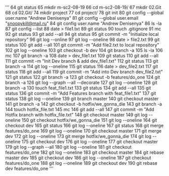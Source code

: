 '''
   64  git status
   65  mkdir m-sc2-08-19
   66  cd m-sc2-08-19/
   67  mkdir 02.Git
   68  cd 02.Git/
   74  mkdir project
   77  cd project/
   78  git init
   80  git config --global user.name "Andrew Denisenya"
   81  git config --global user.email "snoopykill@mail.ru"
   84  git config user.name "Andrew Denisenya"
   86  ls -la
   87  git config --list
   88  date > file1.txt
   89  git status
   90  touch .gitignore
   91  mc
   92  git status
   93  git add --all
   94  git status
   95  git commit -m "Initialize local repository"
   96  git log --online
   97  git log --oneline
   98  date > file2.txt
   99  git status
  100  git add --all
  101  git commit -m "Add file2.txt to local repository"
  102  git log --oneline
  103  git checkout -b dev
  104  git branch -a
  105  ls -la
  106  mc
  107  git branch -a
  108  date > dev_file1.txt
  109  git status
  110  git add --all
  111  git commit -m "Init Dev branch & add dev_file1.txt"
  112  git status
  113  git branch -a
  114  git log --oneline
  115  git status
  116  date > dev_file2.txt
  117  git status
  118  git add --all
  119  git commit -m "Add into Dev branch dev_file2.txt"
  121  git status
  122  git branch -a
  123  git checkout -b features/do_one
  124  git branch -a
  126  git log --graph --all --decorate
  127  git log --oneline
  128  git branch -a
  130  touch feat_file1.txt
  133  git status
  134  git add --all
  135  git status
  136  git commit -m "Add Features branch with feat_file1.txt"
  137  git status
  138  git log --oneline
  139  git branch master
  140  git checkout master
  141  git branch -a
  142  git checkout -b hotfix/we_gonna_die
  143  git branch -a
  144  touch hotfix_file.txt
  145  mc
  146  git add --all
  147  git commit -m "Add Hotfix branch with hotfix_file.txt"
  148  git checkout master
  149  git log --oneline
  150  git checkout hotfix/we_gonna_die
  151  git log --oneline
  164  git checkout dev
  165  git status
  166  git log --oneline
  167  git status
  168  git merge features/do_one
  169  git log --oneline
  170  git checkout master
  171  git merge dev
  172  git log --oneline
  173  git merge hotfix/we_gonna_die
  174  git log --oneline
  175  git checkout dev
  176  git log --oneline
  177  git checkout master
  179  git log --graph --all
  180  git log --oneline
  181  git checkout features/do_one
  182  git log --oneline
  183  git checkout master
  184  git rebase master dev
  185  git checkout dev
  186  git log --oneline
  187  git checkout features/do_one
  188  git log --oneline
  189  git checkout dev
  190  git rebase dev features/do_one
'''
